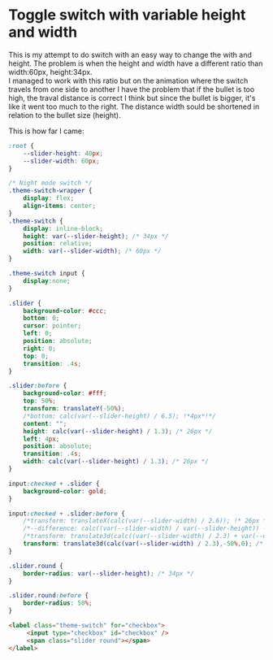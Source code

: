 # Toggle switch with variable height and width

This is my attempt to do switch with an easy way to change the with and height. The problem is when the height and width have 
a different ratio than width:60px, height:34px.  
I managed to work with this ratio but on the animation where the switch travels from one side to another I have the problem 
that if the bullet is too high, the traval distance is correct I think but since the bullet is bigger, it's like it went too much to 
the right. The distance width sould be shortened in relation to the bullet size (height).
  
This is how far I came:  

```css
:root {
    --slider-height: 40px;
    --slider-width: 60px;
}

/* Night mode switch */
.theme-switch-wrapper {
    display: flex;
    align-items: center;
}
.theme-switch {
    display: inline-block;
    height: var(--slider-height); /* 34px */
    position: relative;
    width: var(--slider-width); /* 60px */
}

.theme-switch input {
    display:none;
}

.slider {
    background-color: #ccc;
    bottom: 0;
    cursor: pointer;
    left: 0;
    position: absolute;
    right: 0;
    top: 0;
    transition: .4s;
}

.slider:before {
    background-color: #fff;
    top: 50%;
    transform: translateY(-50%);
    /*bottom: calc(var(--slider-height) / 6.5); !*4px*!*/
    content: "";
    height: calc(var(--slider-height) / 1.3); /* 26px */
    left: 4px;
    position: absolute;
    transition: .4s;
    width: calc(var(--slider-height) / 1.3); /* 26px */
}

input:checked + .slider {
    background-color: gold;
}

input:checked + .slider:before {
    /*transform: translateX(calc(var(--slider-width) / 2.6)); !* 26px *!*/
    /*--difference: calc((var(--slider-width) / var(--slider-height)) - 1.7647);*/
    /*transform: translate3d(calc((var(--slider-width) / 2.3) + var(--difference)),-50%,0); !* 26px *!*/
    transform: translate3d(calc(var(--slider-width) / 2.3),-50%,0); /* 26px */
}

.slider.round {
    border-radius: var(--slider-height); /* 34px */
}

.slider.round:before {
    border-radius: 50%;
}

```

```html
<label class="theme-switch" for="checkbox">
     <input type="checkbox" id="checkbox" />
     <span class="slider round"></span>
</label>
```
